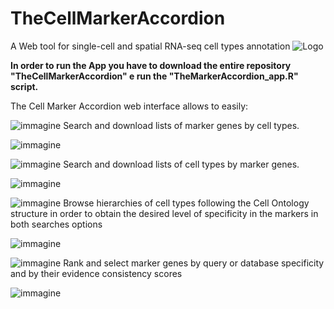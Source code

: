 # TheCellMarkerAccordion 
A Web tool for single-cell and spatial RNA-seq cell types annotation
![Logo](https://user-images.githubusercontent.com/68125242/161058801-e3a83d1b-f12f-4cde-89e7-2a1207e99149.png)




**In order to run the App you have to download the entire repository "TheCellMarkerAccordion" e run the "TheMarkerAccordion_app.R" script.** 

The Cell Marker Accordion web interface allows to easily:

![immagine](https://user-images.githubusercontent.com/68125242/161060535-0d78fc69-c29d-4003-b1a8-3c94606e8a09.png) Search and download lists of marker genes by cell types.

![immagine](https://user-images.githubusercontent.com/68125242/161060160-83e79174-e94e-4131-aaf1-232844a28aae.png)






![immagine](https://user-images.githubusercontent.com/68125242/161060692-a4fef177-904f-4ea3-9bba-b4bc237e7145.png) Search and download lists of cell types by marker genes.

![immagine](https://user-images.githubusercontent.com/68125242/161060893-5f88f52f-3473-4ead-8d73-3ef3d78b0aad.png)







![immagine](https://user-images.githubusercontent.com/68125242/161060791-fa1c6097-f0c8-45d1-bd6e-b4ea8dc61f91.png) Browse hierarchies of cell types following the Cell Ontology structure in order to obtain the desired level of specificity in the markers in both searches options

![immagine](https://user-images.githubusercontent.com/68125242/169997529-eafb704e-f39f-439f-ab5d-b2b5d741e87b.png)




![immagine](https://user-images.githubusercontent.com/68125242/161091031-909269ea-f6d9-4a61-ba50-f4b71fb00fe1.png) Rank and select marker genes by query or
database specificity and by their evidence consistency scores



![immagine](https://user-images.githubusercontent.com/68125242/169997056-4c5b76a1-3c44-4305-99d1-07b89d7c7bbf.png)
